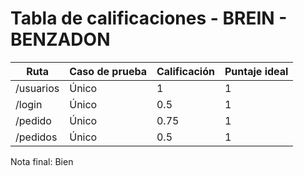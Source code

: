 # Tabla de calificaciones - BREIN - BENZADON

| Ruta      | Caso de prueba | Calificación | Puntaje ideal |
| --------- | -------------- | ------------ | ------------- |
| /usuarios | Único          | 1            | 1             |
| /login    | Único          | 0.5          | 1             |
| /pedido   | Único          | 0.75         | 1             |
| /pedidos  | Único          | 0.5          | 1             |

Nota final: Bien
